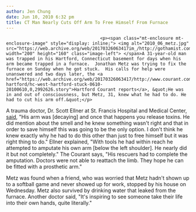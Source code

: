 ```yaml
---
author: Jen Chung
date: Jun 10, 2010 6:32 pm
title: CT Man Nearly Cuts Off Arm To Free Himself From Furnace
---
```


	
										<p><span class="mt-enclosure mt-enclosure-image" style="display: inline;"> <img alt="2010_06_metz.jpg" src="https://web.archive.org/web/20170326063417im_/http://gothamist.com/attachments/jen/2010_06_metz.jpg" width="200" height="160" class="image-left"> </span>A 31-year-old man was trapped in his Hartford, Connecticut basement for days when his arm became trapped in a furnace.  Jonathan Metz was trying to fix the furnace on Sunday when he got stuck.  His calls for help were unanswered and two days later, the <a href="https://web.archive.org/web/20170326063417/http://www.courant.com/community/west-hartford/hc-west-hartford-stuck-0610-20100610,0,2992626.story">Hartford Courant reports</a>, &quot;He was in and out of consciousness, but Metz, 31, knew what he had to do. He had to cut his arm off.&quot;</p>

<p>A trauma doctor, Dr. Scott Ellner at St. Francis Hospital and Medical Center, <a href="https://web.archive.org/web/20170326063417/http://www.necn.com/06/10/10/Connecticut-man-trapped-with-arm-in-furn/landing_newengland.html?blockID=250960&amp;feedID=4206">said</a>, &quot;His arm was [decaying] and once that happens you release toxins.  He did mention about the smell and he knew something wasn&apos;t right and that in order to save himself this was going to be the only option.  I don&apos;t think he knew exactly why he had to do this other than just to free himself but it was right thing to do.&quot; Ellner explained, &quot;With tools he had within reach he attempted to amputate his own arm [below the left shoulder]. He nearly did it but not completely.&quot;  The Courant says, &quot;His rescuers had to complete the amputation. Doctors were not able to reattach the limb. They hope he can be fitted with a prosthetic arm.&quot; </p>

<p>Metz was found when a friend, who was worried that Metz hadn&apos;t shown up to a softball game and never showed up for work, stopped by his house on Wednesday. Metz also survived by drinking water that leaked from the furnace. Another doctor said, &quot;It&apos;s inspiring to see someone take their life into their own hands, quite literally.&quot;</p>					
										
									
				